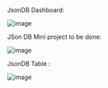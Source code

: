 JsonDB Dashboard:

![image](https://user-images.githubusercontent.com/66173287/127659072-6ec630ae-60df-4599-b9d3-1cf726ff5bb8.png)

JSon DB Mini project to be done:

![image](https://user-images.githubusercontent.com/66173287/127660162-b8b1bab6-3f5d-4097-b1d0-bcf877c6e59b.png)


JsonDB Table :

![image](https://user-images.githubusercontent.com/66173287/127659339-21c7c9c0-cac8-4d08-a60b-d779f100cd24.png)

